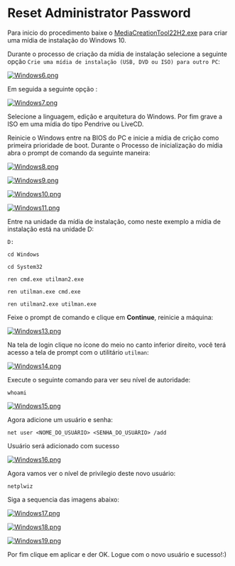 # Reset Administrator Password

Para inicio do procedimento baixe o [MediaCreationTool22H2.exe](https://www.microsoft.com/pt-br/software-download/windows10) para criar uma mídia de instalação do Windows 10.

Durante o processo de criação da mídia de instalação selecione a seguinte opção `Crie uma mídia de instalação (USB, DVD ou ISO) para outro PC`:

[![Windows6.png](https://i.postimg.cc/9Mw14NCP/Windows6.png)](https://postimg.cc/wyHDZ2t3)

Em seguida a seguinte opção :

[![Windows7.png](https://i.postimg.cc/pdTsvLS6/Windows7.png)](https://postimg.cc/Yv56fMM6)

Selecione a linguagem, edição e arquitetura do Windows. Por fim grave a ISO em uma mídia do tipo Pendrive ou LiveCD.

Reinicie o Windows entre na BIOS do PC e inicie a mídia de crição como primeira prioridade de boot. Durante o Processo de inicialização do mídia abra o prompt de comando da seguinte maneira:

[![Windows8.png](https://i.postimg.cc/5tvvzH6G/Windows8.png)](https://postimg.cc/Ffr75Hbg)

[![Windows9.png](https://i.postimg.cc/sgb71PD7/Windows9.png)](https://postimg.cc/yDXkbZR8)

[![Windows10.png](https://i.postimg.cc/PxjDQtDq/Windows10.png)](https://postimg.cc/Mc9XWJdk)

[![Windows11.png](https://i.postimg.cc/QC6WD1yB/Windows11.png)](https://postimg.cc/D4XzdJFF)

Entre na unidade da mídia de instalação, como neste exemplo a mídia de instalação está na unidade D:

```prompt
D:
```

```prompt
cd Windows
```

```prompt
cd System32
```

```prompt
ren cmd.exe utilman2.exe
```

```prompt
ren utilman.exe cmd.exe
```

```prompt
ren utilman2.exe utilman.exe
```

Feixe o prompt de comando e clique em **Continue**, reinicie a máquina:

[![Windows13.png](https://i.postimg.cc/RFsrMm3R/Windows13.png)](https://postimg.cc/S2M1rwf2)

Na tela de login clique no ícone do meio no canto inferior direito, você terá acesso a tela de prompt com o utilitário `utilman`:

[![Windows14.png](https://i.postimg.cc/ZY3bV0Cm/Windows14.png)](https://postimg.cc/s1jC2jYH)

Execute o seguinte comando para ver seu nível de autoridade:

```prompt
whoami
```

[![Windows15.png](https://i.postimg.cc/0yq1jCfK/Windows15.png)](https://postimg.cc/QHSyn1vj)

Agora adicione um usuário e senha:

```prompt
net user <NOME_DO_USUÁRIO> <SENHA_DO_USUÁRIO> /add
```

Usuário será adicionado com sucesso

[![Windows16.png](https://i.postimg.cc/yYkBGP1w/Windows16.png)](https://postimg.cc/gnFfX36D)

Agora vamos ver o nível de privilegio deste novo usuário:

```prompt
netplwiz
```

Siga a sequencia das imagens abaixo:

[![Windows17.png](https://i.postimg.cc/13L9wYF9/Windows17.png)](https://postimg.cc/jD40rcv9)

[![Windows18.png](https://i.postimg.cc/157R5z5V/Windows18.png)](https://postimg.cc/LnfFx2Pm)

[![Windows19.png](https://i.postimg.cc/P5LXLkP3/Windows19.png)](https://postimg.cc/WdvLKCmg)

Por fim clique em aplicar e der OK. Logue com o novo usuário e sucesso!:)
